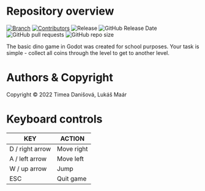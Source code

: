 # Repository overview
[![Branch](https://img.shields.io/badge/branch-stable-cyan.svg)](https://github.com/LUKICSLA/dinogame)
[![Contributors](https://img.shields.io/badge/contributors-2-orange.svg)](https://shields.io/)
![Release](https://img.shields.io/github/v/release/LUKICSLA/dinogame?label=version)
![GitHub Release Date](https://img.shields.io/github/release-date/LUKICSLA/dinogame?color=red)
![GitHub pull requests](https://img.shields.io/github/issues-pr-raw/LUKICSLA/dinogame?color=yellow)
![GitHub repo size](https://img.shields.io/github/repo-size/LUKICSLA/dinogame)

The basic dino game in Godot was created for school purposes. Your task is simple - collect all coins through the level to get to another level. 

# Authors & Copyright
Copyright © 2022 Timea Danišová, Lukáš Maár

# Keyboard controls 
| KEY  | ACTION |
| ------------- | ------------- |
| D / right arrow | Move right  |
| A / left arrow | Move left  |
| W / up arrow | Jump  |
| ESC | Quit game  |
